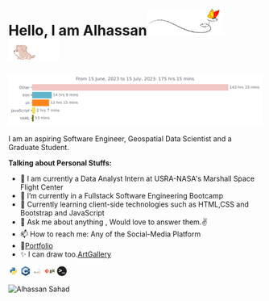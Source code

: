 # Hello, I am Alhassan<img src="images/butterfly.gif" width=30%><img src="images/dog.gif" width=20%>

<a href="https://github.com/avinal/Profile-Readme-WakaTime"><img src="https://github.com/avinal/avinal/blob/main/images/stat.svg" alt="Avinal WakaTime Activity" align=center/></a>

I am an aspiring Software Engineer, Geospatial Data Scientist and a Graduate
Student.

<!-- <img align="right" alt="GIF" src="images/butterfly.gif" /> -->

**Talking about Personal Stuffs:**

- 🔭 I am currently a Data Analyst Intern at USRA-NASA's Marshall Space Flight
  Center
- 🌱 I’m currently in a Fullstack Software Engineering Bootcamp
- 👯 Currently learning client-side technologies such as HTML,CSS and Bootstrap
  and JavaScript
- 💬 Ask me about anything , Would love to answer them.✌
- 📫 How to reach me: Any of the Social-Media Platform
- 📝[Portfolio](https://sahadalhassan.com/)
- ✨ I can draw too.[ArtGallery](https://www.instagram.com/finding_my.way/)

<code><img height="20" src="https://raw.githubusercontent.com/github/explore/80688e429a7d4ef2fca1e82350fe8e3517d3494d/topics/python/python.png"></code>
<code><img height="20" src="https://raw.githubusercontent.com/github/explore/80688e429a7d4ef2fca1e82350fe8e3517d3494d/topics/cpp/cpp.png"></code>
<code><img height="20" src="https://raw.githubusercontent.com/github/explore/80688e429a7d4ef2fca1e82350fe8e3517d3494d/topics/mysql/mysql.png"></code>
<code><img height="20" src="https://raw.githubusercontent.com/github/explore/80688e429a7d4ef2fca1e82350fe8e3517d3494d/topics/git/git.png"></code>
<code><img height="20" src="https://raw.githubusercontent.com/github/explore/80688e429a7d4ef2fca1e82350fe8e3517d3494d/topics/terminal/terminal.png"></code>

![Alhassan Sahad](https://github-readme-stats.vercel.app/api?username=asahad&show_icons=true&hide_border=true)
